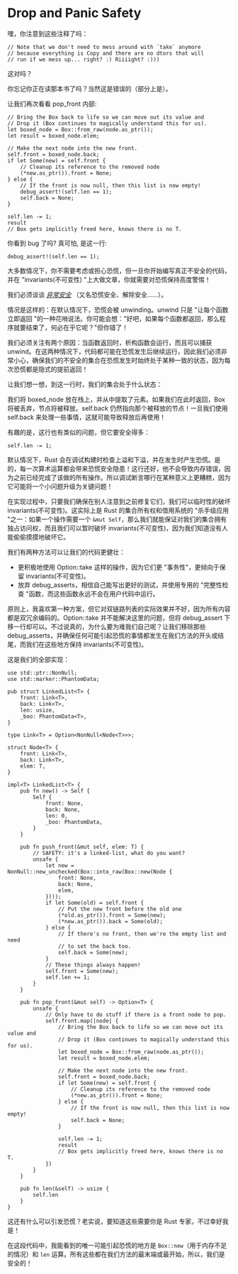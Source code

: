 # Drop and Panic Safety

嘿，你注意到这些注释了吗：

```rust,ignore,mdbook-runnable
// Note that we don't need to mess around with `take` anymore
// because everything is Copy and there are no dtors that will
// run if we mess up... right? :) Riiiight? :)))
```

这对吗？

你忘记你正在读那本书了吗？当然这是错误的（部分上是）。

让我们再次看看 pop_front 内部:

```rust,ignore,mdbook-runnable
// Bring the Box back to life so we can move out its value and
// Drop it (Box continues to magically understand this for us).
let boxed_node = Box::from_raw(node.as_ptr());
let result = boxed_node.elem;

// Make the next node into the new front.
self.front = boxed_node.back;
if let Some(new) = self.front {
    // Cleanup its reference to the removed node
    (*new.as_ptr()).front = None;
} else {
    // If the front is now null, then this list is now empty!
    debug_assert!(self.len == 1);
    self.back = None;
}

self.len -= 1;
result
// Box gets implicitly freed here, knows there is no T.
```

你看到 bug 了吗? 真可怕, 是这一行:

```rust,ignore,mdbook-runnable
debug_assert!(self.len == 1);
```

大多数情况下，你不需要考虑或担心恐慌，但一旦你开始编写真正不安全的代码，并在 "invariants(不可变性) "上大做文章，你就需要对恐慌保持高度警惕！

我们必须谈谈 [_异常安全_](https://doc.rust-lang.org/nightly/nomicon/exception-safety.html) （又名恐慌安全、解除安全......）。

情况是这样的：在默认情况下，恐慌会被 unwinding。unwind 只是 "让每个函数立即返回 "的一种花哨说法。你可能会想："好吧，如果每个函数都返回，那么程序就要结束了，何必在乎它呢？"但你错了！

我们必须关注有两个原因：当函数返回时，析构函数会运行，而且可以捕获 unwind。在这两种情况下，代码都可能在恐慌发生后继续运行，因此我们必须非常小心，确保我们的不安全的集合在恐慌发生时始终处于某种一致的状态，因为每次恐慌都是隐式的提前返回！

让我们想一想，到这一行时，我们的集合处于什么状态：

我们将 boxed_node 放在栈上，并从中提取了元素。如果我们在此时返回，Box 将被丢弃，节点将被释放。self.back 仍然指向那个被释放的节点！一旦我们使用 self.back 来处理一些事情，这就可能导致释放后再使用！

有趣的是，这行也有类似的问题，但它要安全得多：

```rust,ignore,mdbook-runnable
self.len -= 1;
```

默认情况下，Rust 会在调试构建时检查上溢和下溢，并在发生时产生恐慌。是的，每一次算术运算都会带来恐慌安全隐患！这行还好，他不会导致内存错误，因为之前已经完成了该做的所有操作。所以调试断言哪行在某种意义上更糟糕，因为它可能将一个小问题升级为关键问题！

在实现过程中，只要我们确保在别人注意到之前修复它们，我们可以临时性的破坏 invariants(不可变性)。这实际上是 Rust 的集合所有权和借用系统的 "杀手级应用 "之一：如果一个操作需要一个 `&mut Self`，那么我们就能保证对我们的集合拥有独占访问权，而且我们可以暂时破坏 invariants(不可变性)，因为我们知道没有人能偷偷摸摸地破坏它。

我们有两种方法可以让我们的代码更健壮：

- 更积极地使用 Option::take 这样的操作，因为它们更 "事务性"，更倾向于保留 invariants(不可变性)。
- 放弃 debug_asserts，相信自己能写出更好的测试，并使用专用的 "完整性检查 "函数，而这些函数永远不会在用户代码中运行。

原则上，我喜欢第一种方案，但它对双链路列表的实际效果并不好，因为所有内容都是双冗余编码的。Option::take 并不能解决这里的问题，但将 debug_assert 下移一行却可以。不过说真的，为什么要为难我们自己呢？让我们移除那些 debug_asserts，并确保任何可能引起恐慌的事情都发生在我们方法的开头或结尾，而我们在这些地方保持 invariants(不可变性)。

这是我们的全部实现：

```rust,ignore,mdbook-runnable
use std::ptr::NonNull;
use std::marker::PhantomData;

pub struct LinkedList<T> {
    front: Link<T>,
    back: Link<T>,
    len: usize,
    _boo: PhantomData<T>,
}

type Link<T> = Option<NonNull<Node<T>>>;

struct Node<T> {
    front: Link<T>,
    back: Link<T>,
    elem: T,
}

impl<T> LinkedList<T> {
    pub fn new() -> Self {
        Self {
            front: None,
            back: None,
            len: 0,
            _boo: PhantomData,
        }
    }

    pub fn push_front(&mut self, elem: T) {
        // SAFETY: it's a linked-list, what do you want?
        unsafe {
            let new = NonNull::new_unchecked(Box::into_raw(Box::new(Node {
                front: None,
                back: None,
                elem,
            })));
            if let Some(old) = self.front {
                // Put the new front before the old one
                (*old.as_ptr()).front = Some(new);
                (*new.as_ptr()).back = Some(old);
            } else {
                // If there's no front, then we're the empty list and need
                // to set the back too.
                self.back = Some(new);
            }
            // These things always happen!
            self.front = Some(new);
            self.len += 1;
        }
    }

    pub fn pop_front(&mut self) -> Option<T> {
        unsafe {
            // Only have to do stuff if there is a front node to pop.
            self.front.map(|node| {
                // Bring the Box back to life so we can move out its value and
                // Drop it (Box continues to magically understand this for us).
                let boxed_node = Box::from_raw(node.as_ptr());
                let result = boxed_node.elem;

                // Make the next node into the new front.
                self.front = boxed_node.back;
                if let Some(new) = self.front {
                    // Cleanup its reference to the removed node
                    (*new.as_ptr()).front = None;
                } else {
                    // If the front is now null, then this list is now empty!
                    self.back = None;
                }

                self.len -= 1;
                result
                // Box gets implicitly freed here, knows there is no T.
            })
        }
    }

    pub fn len(&self) -> usize {
        self.len
    }
}
```

这还有什么可以引发恐慌？老实说，要知道这些需要你是 Rust 专家，不过幸好我是！

在这段代码中，我能看到的唯一可能引起恐慌的地方是 `Box::new`（用于内存不足的情况）和 `len` 运算。所有这些都在我们方法的最末端或最开始，所以，我们是安全的！

